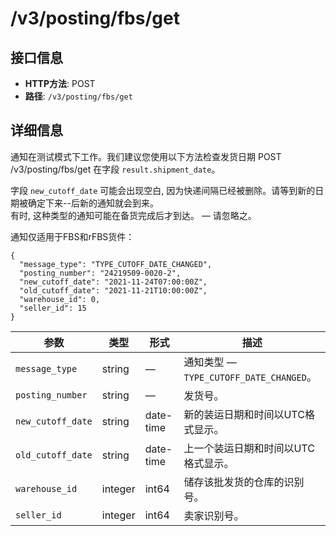 # /v3/posting/fbs/get

## 接口信息

- **HTTP方法**: POST
- **路径**: `/v3/posting/fbs/get`

## 详细信息

通知在测试模式下工作。我们建议您使用以下方法检查发货日期 POST /v3/posting/fbs/get 在字段 `result.shipment_date`。  
  
字段 `new_cutoff_date` 可能会出现空白, 因为快递间隔已经被删除。请等到新的日期被确定下来--后新的通知就会到来。    
有时, 这种类型的通知可能在备货完成后才到达。 — 请忽略之。 

通知仅适用于FBS和rFBS货件：
    
    
    {
      "message_type": "TYPE_CUTOFF_DATE_CHANGED",
      "posting_number": "24219509-0020-2",
      "new_cutoff_date": "2021-11-24T07:00:00Z",
      "old_cutoff_date": "2021-11-21T10:00:00Z",
      "warehouse_id": 0,
      "seller_id": 15
    }

参数 | 类型 | 形式 | 描述  
---|---|---|---  
`message_type` | string | — | 通知类型 — `TYPE_CUTOFF_DATE_CHANGED`。  
`posting_number` | string | — | 发货号。  
`new_cutoff_date` | string | date-time | 新的装运日期和时间以UTC格式显示。  
`old_cutoff_date` | string | date-time | 上一个装运日期和时间以UTC格式显示。  
`warehouse_id` | integer | int64 | 储存该批发货的仓库的识别号。  
`seller_id` | integer | int64 | 卖家识别号。
